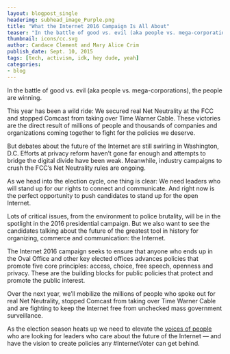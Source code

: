 ```yaml
---
layout: blogpost_single
headerimg: subhead_image_Purple.png
title: "What the Internet 2016 Campaign Is All About"
teaser: "In the battle of good vs. evil (aka people vs. mega-corporations), the people are winning."
thumbnail: icons/cc.svg
author: Candace Clement and Mary Alice Crim
publish_date: Sept. 10, 2015
tags: [tech, activism, idk, hey dude, yeah]
categories:
- blog
---
```


In the battle of good vs. evil (aka people vs. mega-corporations), the people are winning. 

This year has been a wild ride: We secured real Net Neutrality at the FCC and stopped Comcast from taking over Time Warner Cable. These victories are the direct result of millions of people and thousands of companies and organizations coming together to fight for the policies we deserve. 

But debates about the future of the Internet are still swirling in Washington, D.C. Efforts at privacy reform haven’t gone far enough and attempts to bridge the digital divide have been weak. Meanwhile, industry campaigns to crush the FCC’s Net Neutrality rules are ongoing. 

As we head into the election cycle, one thing is clear: We need leaders who will stand up for our rights to connect and communicate. And right now is the perfect opportunity to push candidates to stand up for the open Internet.

Lots of critical issues, from the environment to police brutality, will be in the spotlight in the 2016 presidential campaign. But we also want to see the candidates talking about the future of the greatest tool in history for organizing, commerce and communication: the Internet. 

The Internet 2016 campaign seeks to ensure that anyone who ends up in the Oval Office and other key elected offices advances policies that promote five core principles: access, choice, free speech, openness and privacy. These are the building blocks for public policies that protect and promote the public interest.

Over the next year, we’ll mobilize the millions of people who spoke out for real Net Neutrality, stopped Comcast from taking over Time Warner Cable and are fighting to keep the Internet free from unchecked mass government surveillance.

As the election season heats up we need to elevate the [voices of people](internet2016.net/blog/internet-2016-all-about) who are looking for leaders who care about the future of the Internet — and have the vision to create policies any #InternetVoter can get behind. 
